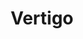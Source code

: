 ---
title: "Vertigo"
year: 1958
rating: 4
stars: "★★★★"
rewatched: false
permalink: "vertigo"
watched_on: 2024-11-15
---